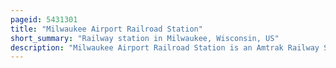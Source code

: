 ```yaml
---
pageid: 5431301
title: "Milwaukee Airport Railroad Station"
short_summary: "Railway station in Milwaukee, Wisconsin, US"
description: "Milwaukee Airport Railroad Station is an Amtrak Railway Station located near the western Edge of Milwaukee Mitchell International Airport in Milwaukee, Wisconsin, United States. It is serviced by the seven daily round Trips of the Hiawatha Service with a free Shuttle between the Station and the Airport. The Station was opened on 18 january 2005."
---
```

